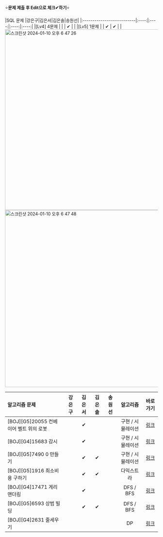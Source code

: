 ⭐**문제 제출 후 Edit으로 체크✔하기**⭐<br/><br/>
|SQL 문제                     |강은구|김은서|김은솔|송원선|
|:---------------------------|:----:|:----:|:----:|:----:|
|[Lv4] 4문제                  |      |      |  ✔  |      | 
|[Lv5] 1문제                  |      |  ✔   |  ✔  |      |
<img width="595" alt="스크린샷 2024-01-10 오후 6 47 26" src="https://github.com/TeamAlgorithmStudyHyndai/TeamAlgorithmStudy/assets/74243990/ed398ab6-65f9-41a5-95f0-ff56df6b9616">
<img width="583" alt="스크린샷 2024-01-10 오후 6 47 48" src="https://github.com/TeamAlgorithmStudyHyndai/TeamAlgorithmStudy/assets/74243990/3c0c9214-c1a1-4504-84c5-bbb22541fb35">

|알고리즘 문제                           |강은구|김은서|김은솔|송원선|알고리즘                  | 바로가기|
|:-----------------------------------|:----:|:----:|:----:|:----:|:-----------------------:|:------:|
|[BOJ][G5]20055 컨베이어 벨트 위의 로봇    |      |  ✔  |      |      |구현 / 시뮬레이션| [링크](https://www.acmicpc.net/problem/20055)|
|[BOJ][G4]15683 감시                  |      |  ✔  |      |      |구현 / 시뮬레이션| [링크](https://www.acmicpc.net/problem/15683)|
|[BOJ][G5]7490 0 만들기                |      |  ✔  |  ✔     |      |구현 / 시뮬레이션| [링크](https://www.acmicpc.net/problem/7490)|
|[BOJ][G5]1916 최소비용 구하기           |      |  ✔  |  ✔     |      |다익스트라| [링크](https://www.acmicpc.net/problem/1916)|
|[BOJ][G4]17471 게리맨더링              |      | ✔   |       |      |DFS / BFS| [링크](https://www.acmicpc.net/problem/17471)|
|[BOJ][G5]6593 상범 빌딩               |      |  ✔  |  ✔     |      |DFS / BFS| [링크](https://www.acmicpc.net/problem/6593)|
|[BOJ][G4]2631 줄세우기                |      |     |      |      |DP| [링크](https://www.acmicpc.net/problem/2631)|
